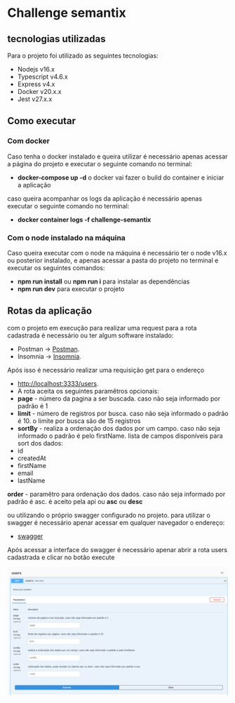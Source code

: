 # Challenge semantix

## tecnologias utilizadas
Para o projeto foi utilizado as seguintes tecnologias:
* Nodejs v16.x
* Typescript v4.6.x
* Express v4.x
* Docker v20.x.x
* Jest v27.x.x

## Como executar

### Com docker
Caso tenha o docker instalado e queira utilizar é necessário apenas acessar a página do projeto e executar o seguinte comando no terminal:
* **docker-compose up -d** o docker vai fazer o build do container e iniciar a aplicação

caso queira acompanhar os logs da aplicação é necessário apenas executar o seguinte comando no terminal:
* **docker container logs -f challenge-semantix**

### Com o node instalado na máquina
Caso queira executar com o node na máquina é necessário ter o node v16.x ou posterior instalado, e apenas acessar a pasta do projeto no terminal e executar os seguintes comandos:

* **npm run install** ou **npm run i** para instalar as dependências
* **npm run dev** para executar o projeto


## Rotas da aplicação
com o projeto em execução para realizar uma request para a rota cadastrada é necessário ou ter algum software instalado:
* Postman ->  [Postman](https://www.postman.com).
* Insomnia -> [Insomnia](https://insomnia.rest/download).

Após isso é necessário realizar uma requisição get para o endereço
* [http://localhost:3333/users](http://localhost:3333/users).
* A rota aceita os seguintes paramêtros opcionais:
* **page** - número da pagina a ser buscada. caso não seja informado por padrão é 1
* **limit** - número de registros por busca. caso não seja informado o padrão é 10. o limite por busca são de 15 registros
* **sortBy** - realiza a ordenação dos dados por um campo. caso não seja informado o padrão é pelo firstName. lista de campos disponíveis para sort dos dados:
* id
* createdAt
* firstName
* email
* lastName

**order** - paramêtro para ordenação dos dados. caso não seja informado por padrão é asc. é aceito pela api ou **asc** ou **desc**

ou utilizando o próprio swagger configurado no projeto. para utilizar o swagger é necessário apenar acessar em qualquer navegador o endereço:

* [swagger](http://localhost:3333/api-docs)

Após acessar a interface do swagger é necessário apenar abrir a rota users cadastrada e clicar no botão execute

![Swagger da aplicação.](./images/swagger.png "This is a sample image.")
